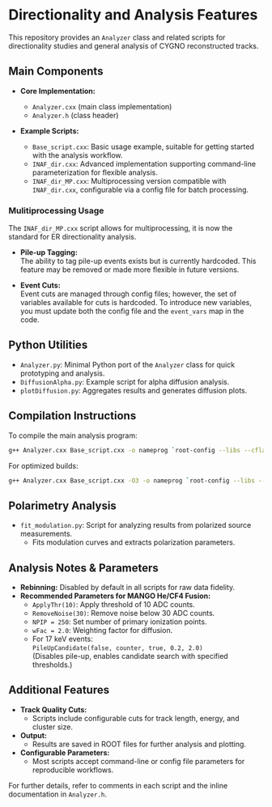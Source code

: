 # Directionality and Analysis Features

This repository provides an `Analyzer` class and related scripts for directionality studies and general analysis of CYGNO reconstructed tracks.

## Main Components

- **Core Implementation:**  
  - `Analyzer.cxx` (main class implementation)  
  - `Analyzer.h` (class header)

- **Example Scripts:**  
  - `Base_script.cxx`: Basic usage example, suitable for getting started with the analysis workflow.
  - `INAF_dir.cxx`: Advanced implementation supporting command-line parameterization for flexible analysis.
  - `INAF_dir_MP.cxx`: Multiprocessing version compatible with `INAF_dir.cxx`, configurable via a config file for batch processing.

### Mulitiprocessing Usage

The `INAF_dir_MP.cxx` script allows for multiprocessing, it is now the standard for ER directionality analysis.

- **Pile-up Tagging:**  
  The ability to tag pile-up events exists but is currently hardcoded. This feature may be removed or made more flexible in future versions.

- **Event Cuts:**  
  Event cuts are managed through config files; however, the set of variables available for cuts is hardcoded. To introduce new variables, you must update both the config file and the `event_vars` map in the code.

## Python Utilities

- `Analyzer.py`: Minimal Python port of the `Analyzer` class for quick prototyping and analysis.
- `DiffusionAlpha.py`: Example script for alpha diffusion analysis.
- `plotDiffusion.py`: Aggregates results and generates diffusion plots.

## Compilation Instructions

To compile the main analysis program:

```sh
g++ Analyzer.cxx Base_script.cxx -o nameprog `root-config --libs --cflags` -lSpectrum
```

For optimized builds:

```sh
g++ Analyzer.cxx Base_script.cxx -O3 -o nameprog `root-config --libs --cflags` -lSpectrum
```

## Polarimetry Analysis

- `fit_modulation.py`: Script for analyzing results from polarized source measurements.  
  - Fits modulation curves and extracts polarization parameters.

## Analysis Notes & Parameters

- **Rebinning:** Disabled by default in all scripts for raw data fidelity.
- **Recommended Parameters for MANGO He/CF4 Fusion:**
  - `ApplyThr(10)`: Apply threshold of 10 ADC counts.
  - `RemoveNoise(30)`: Remove noise below 30 ADC counts.
  - `NPIP = 250`: Set number of primary ionization points.
  - `wFac = 2.0`: Weighting factor for diffusion.
  - For 17 keV events:  
    `PileUpCandidate(false, counter, true, 0.2, 2.0)`  
    (Disables pile-up, enables candidate search with specified thresholds.)

## Additional Features

- **Track Quality Cuts:**  
  - Scripts include configurable cuts for track length, energy, and cluster size.
- **Output:**  
  - Results are saved in ROOT files for further analysis and plotting.
- **Configurable Parameters:**  
  - Most scripts accept command-line or config file parameters for reproducible workflows.

For further details, refer to comments in each script and the inline documentation in `Analyzer.h`.
